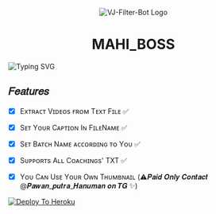 <p align="center">
  <img src="https://graph.org/file/9c1abcc5a8b3b69722393.jpg" alt="VJ-Filter-Bot Logo">
</p>
<h1 align="center">
  MAHI_BOSS
</h1>

![Typing SVG](https://readme-typing-svg.herokuapp.com/?lines=𝑊𝑒𝑙𝑐𝑜𝑚𝑒+𝑇𝑜+𝑴𝑨𝑯𝑰+𝑩𝒐𝒕𝒛+𝒔𝒕𝒐𝒓𝒆;𝐴+𝑠𝑖𝑚𝑝𝑙𝑒+𝑎𝑛𝑑+𝑝𝑜𝑤𝑒𝑟𝑓𝑢𝑙+𝐵𝑜𝑡!;𝑻𝒙𝒕+𝒕𝒐+𝒗𝒊𝒅𝒆𝒐+𝒖𝒑𝒍𝒐𝒂𝒅𝒆𝒓+𝒃𝒐𝒕!)
</p>

## 𝐹𝑒𝑎𝑡𝑢𝑟𝑒𝑠
 
- [x] Exᴛʀᴀᴄᴛ Vɪᴅᴇᴏs ғʀᴏᴍ Tᴇxᴛ Fɪʟᴇ ✅
- [x] Sᴇᴛ Yᴏᴜʀ Cᴀᴘᴛɪᴏɴ Iɴ FɪʟᴇNᴀᴍᴇ ✅
- [x] Sᴇᴛ Bᴀᴛᴄʜ Nᴀᴍᴇ ᴀᴄᴄᴏʀᴅɪɴɢ ᴛᴏ Yᴏᴜ ✅
- [x] Sᴜᴘᴘᴏʀᴛs Aʟʟ Cᴏᴀᴄʜɪɴɢs' TXT ✅
- [x] Yᴏᴜ Cᴀɴ Usᴇ Yᴏᴜʀ Oᴡɴ Tʜᴜᴍʙɴᴀɪʟ (⚠️𝑷𝒂𝒊𝒅 𝑶𝒏𝒍𝒚 𝑪𝒐𝒏𝒕𝒂𝒄𝒕 @𝑷𝒂𝒘𝒂𝒏_𝒑𝒖𝒕𝒓𝒂_𝑯𝒂𝒏𝒖𝒎𝒂𝒏 𝒐𝒏 𝑻𝑮 ✨)



[![Deploy To Heroku](https://www.herokucdn.com/deploy/button.svg)](https://heroku.com/deploy?template=https://github.com/Nrgodara/Working_txt_uploader)
